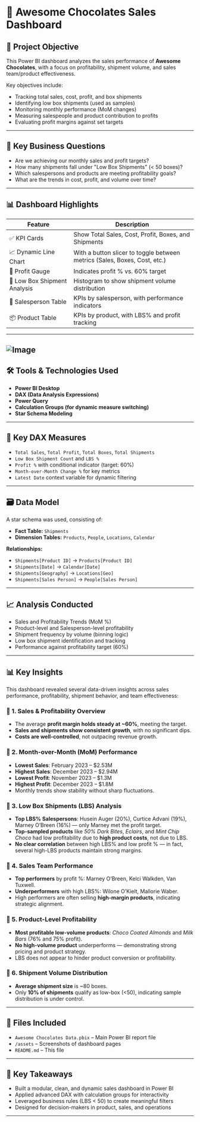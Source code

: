 # 🍫 Awesome Chocolates Sales Dashboard

## 📌 Project Objective

This Power BI dashboard analyzes the sales performance of **Awesome Chocolates**, with a focus on profitability, shipment volume, and sales team/product effectiveness. 

Key objectives include:

- Tracking total sales, cost, profit, and box shipments
- Identifying low box shipments (used as samples)
- Monitoring monthly performance (MoM changes)
- Measuring salespeople and product contribution to profits
- Evaluating profit margins against set targets

---

## 🧠 Key Business Questions

- Are we achieving our monthly sales and profit targets?
- How many shipments fall under "Low Box Shipments" (< 50 boxes)?
- Which salespersons and products are meeting profitability goals?
- What are the trends in cost, profit, and volume over time?

---

## 📊 Dashboard Highlights

| Feature                     | Description                                                                 |
|----------------------------|-----------------------------------------------------------------------------|
| ✅ KPI Cards                | Show Total Sales, Cost, Profit, Boxes, and Shipments                        |
| 📈 Dynamic Line Chart       | With a button slicer to toggle between metrics (Sales, Boxes, Cost, etc.)   |
| 🎯 Profit Gauge             | Indicates profit % vs. 60% target                                          |
| 🧪 Low Box Shipment Analysis| Histogram to show shipment volume distribution                             |
| 👤 Salesperson Table        | KPIs by salesperson, with performance indicators                           |
| 📦 Product Table            | KPIs by product, with LBS% and profit tracking                             |

---
![Image](https://github.com/user-attachments/assets/5958eb40-3c32-4066-985f-ae212affd5aa) 
---
## 🛠️ Tools & Technologies Used

- **Power BI Desktop**
- **DAX (Data Analysis Expressions)**
- **Power Query**
- **Calculation Groups (for dynamic measure switching)**
- **Star Schema Modeling**

---

## 🧮 Key DAX Measures

- `Total Sales`, `Total Profit`, `Total Boxes`, `Total Shipments`
- `Low Box Shipment Count` and `LBS %`
- `Profit %` with conditional indicator (target: 60%)
- `Month-over-Month Change %` for key metrics
- `Latest Date` context variable for dynamic filtering

---

## 🗃️ Data Model

A star schema was used, consisting of:

- **Fact Table:** `Shipments`
- **Dimension Tables:** `Products`, `People`, `Locations`, `Calendar`

**Relationships:**

- `Shipments[Product ID]` → `Products[Product ID]`
- `Shipments[Date]` → `Calendar[Date]`
- `Shipments[Geography]` → `Locations[Geo]`
- `Shipments[Sales Person]` → `People[Sales Person]`

---

## 📈 Analysis Conducted

- Sales and Profitability Trends (MoM %)
- Product-level and Salesperson-level profitability
- Shipment frequency by volume (binning logic)
- Low box shipment identification and tracking
- Performance against profitability target (60%)

---
## 📊 Key Insights

This dashboard revealed several data-driven insights across sales performance, profitability, shipment behavior, and team effectiveness:

### 🔹 1. Sales & Profitability Overview
- The average **profit margin holds steady at ~60%**, meeting the target.
- **Sales and shipments show consistent growth**, with no significant dips.
- **Costs are well-controlled**, not outpacing revenue growth.

### 🔹 2. Month-over-Month (MoM) Performance
- **Lowest Sales**: February 2023 – $2.53M  
- **Highest Sales**: December 2023 – $2.94M  
- **Lowest Profit**: November 2023 – $1.3M  
- **Highest Profit**: December 2023 – $1.8M  
- Monthly trends show stability without sharp fluctuations.

### 🔹 3. Low Box Shipments (LBS) Analysis
- **Top LBS% Salespersons**: Husein Auger (20%), Curtice Advani (19%), Marney O’Breen (16%) — only Marney met the profit target.
- **Top-sampled products** like *50% Dark Bites*, *Eclairs*, and *Mint Chip Choco* had low profitability due to **high product costs**, not due to LBS.
- **No clear correlation** between high LBS% and low profit % — in fact, several high-LBS products maintain strong margins.

### 🔹 4. Sales Team Performance
- **Top performers** by profit %: Marney O’Breen, Kelci Walkden, Van Tuxwell.
- **Underperformers** with high LBS%: Wilone O’Kielt, Mallorie Waber.
- High performers are often selling **high-margin products**, indicating strategic alignment.

### 🔹 5. Product-Level Profitability
- **Most profitable low-volume products**: *Choco Coated Almonds* and *Milk Bars* (76% and 75% profit).
- **No high-volume product** underperforms — demonstrating strong pricing and product strategy.
- LBS does not appear to hinder product conversion or profitability.

### 🔹 6. Shipment Volume Distribution
- **Average shipment size** is ~80 boxes.
- Only **10% of shipments** qualify as low-box (<50), indicating sample distribution is under control.

---

## 📁 Files Included

- `Awesome Chocolates Data.pbix` – Main Power BI report file
- `/assets` – Screenshots of dashboard pages 
- `README.md` – This file

---

## 📌 Key Takeaways

- Built a modular, clean, and dynamic sales dashboard in Power BI
- Applied advanced DAX with calculation groups for interactivity
- Leveraged business rules (LBS < 50) to create meaningful filters
- Designed for decision-makers in product, sales, and operations

---

